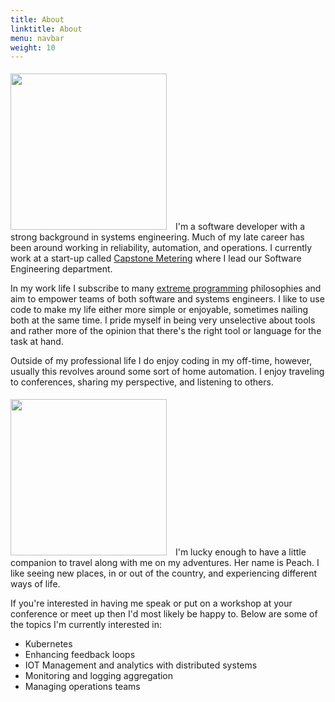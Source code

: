 ```yaml
---
title: About
linktitle: About
menu: navbar
weight: 10
---
```


<img class="rounded float-left" style="margin-right: 10px; margin-top: 5px;" width="250px" src="https://avatars2.githubusercontent.com/u/8207468?s=460&v=4" /> I'm a software developer with a strong background in systems engineering. Much of my late career has been around working in reliability, automation, and operations. I currently work at a start-up called [Capstone Metering](http://capstonemetering.com) where I lead our Software Engineering department.

In my work life I subscribe to many [extreme programming](https://en.wikipedia.org/wiki/Extreme_programming) philosophies and aim to empower teams of both software and systems engineers. I like to use code to make my life either more simple or enjoyable, sometimes nailing both at the same time. I pride myself in being very unselective about tools and rather more of the opinion that there's the right tool or language for the task at hand.

Outside of my professional life I do enjoy coding in my off-time, however, usually this revolves around some sort of home automation. I enjoy traveling to conferences, sharing my perspective, and listening to others.

<img class="rounded float-right" style="margin-right: 10px; margin-top: 5px;" width="250px" src="https://pbs.twimg.com/media/DfSoQPHU8AAgZc3.jpg" /> I'm lucky enough to have a little companion to travel along with me on my adventures. Her name is Peach. I like seeing new places, in or out of the country, and experiencing different ways of life.

If you're interested in having me speak or put on a workshop at your conference or meet up then I'd most likely be happy to. Below are some of the topics I'm currently interested in:

* Kubernetes
* Enhancing feedback loops
* IOT Management and analytics with distributed systems
* Monitoring and logging aggregation
* Managing operations teams
